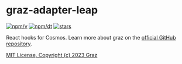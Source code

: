 # graz-adapter-leap

[![npm/v](https://badgen.net/npm/v/graz-adapter-leap)](https://www.npmjs.com/package/graz-adapter-leap)
[![npm/dt](https://badgen.net/npm/dt/graz-adapter-leap)](https://www.npmjs.com/package/graz-adapter-leap)
[![stars](https://badgen.net/github/stars/graz-sh/graz)](https://github.com/graz-sh/graz)

React hooks for Cosmos. Learn more about graz on the [official GitHub repository](https://github.com/graz-sh/graz).

[MIT License, Copyright (c) 2023 Graz](./LICENSE)
